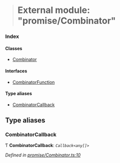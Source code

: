 > # External module: "promise/Combinator"

### Index

#### Classes

* [Combinator](../classes/_promise_combinator_.combinator.md)

#### Interfaces

* [CombinatorFunction](../interfaces/_promise_combinator_.combinatorfunction.md)

#### Type aliases

* [CombinatorCallback](_promise_combinator_.md#combinatorcallback)

## Type aliases

###  CombinatorCallback

Ƭ **CombinatorCallback**: *`Callback<any[]>`*

*Defined in [promise/Combinator.ts:10](https://github.com/polkadot-js/api/blob/9b15a37/packages/api/src/promise/Combinator.ts#L10)*